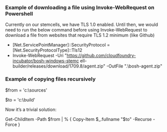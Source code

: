 ### Example of downloading a file using Invoke-WebRequest on Powershell

Currently on our stemcells, we have TLS 1.0 enabled. Until then, we would need to run the below command before using Invoke-WebRequest to download a file from websites that require TLS 1.2 minimum (like Github)

- [Net.ServicePointManager]::SecurityProtocol = [Net.SecurityProtocolType]::Tls12
- Invoke-WebRequest -Uri "https://github.com/cloudfoundry-incubator/bosh-windows-stemc
ell-builder/releases/download/1709.8/agent.zip" -OutFile ".\bosh-agent.zip"

### Example of copying files recursively


$from = 'c:\sources'

$to = 'c:\build'

Now it’s a trivial solution:

Get-ChildItem -Path $from | % { 
  Copy-Item $_.fullname "$to" -Recurse -Force
}
